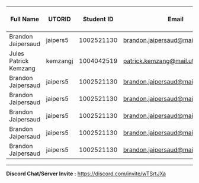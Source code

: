 | Full Name | UTORID | Student ID | Email | Best Way to Contact | Discord Username |
|-----------|--------|------------|-------|---------------------|------------------|
|Brandon Jaipersaud|jaipers5|1002521130|brandon.jaipersaud@mail.utoronto.ca|Discord|BrandonJ#4704|
|Jules Patrick Kemzang|kemzangj|1004042519|patrick.kemzang@mail.utoronto.ca|Discord|Patrick_kemzang|
|Brandon Jaipersaud|jaipers5|1002521130|brandon.jaipersaud@mail.utoronto.ca|Discord|BrandonJ#4704|
|Brandon Jaipersaud|jaipers5|1002521130|brandon.jaipersaud@mail.utoronto.ca|Discord|BrandonJ#4704|
|Brandon Jaipersaud|jaipers5|1002521130|brandon.jaipersaud@mail.utoronto.ca|Discord|BrandonJ#4704|
|Brandon Jaipersaud|jaipers5|1002521130|brandon.jaipersaud@mail.utoronto.ca|Discord|BrandonJ#4704|
|Brandon Jaipersaud|jaipers5|1002521130|brandon.jaipersaud@mail.utoronto.ca|Discord|BrandonJ#4704|



---
**Discord Chat/Server Invite :** https://discord.com/invite/wTSrtJXa
